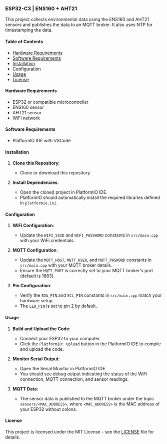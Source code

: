 ### ESP32-C3 | ENS160 + AHT21

This project collects environmental data using the ENS160 and AHT21 sensors and publishes the data to an MQTT broker. It also uses NTP for timestamping the data.

#### Table of Contents
- [Hardware Requirements](#hardware-requirements)
- [Software Requirements](#software-requirements)
- [Installation](#installation)
- [Configuration](#configuration)
- [Usage](#usage)
- [License](#license)

#### Hardware Requirements
- ESP32 or compatible microcontroller
- ENS160 sensor
- AHT21 sensor
- WiFi network

#### Software Requirements
- PlatformIO IDE with VSCode

#### Installation
1. **Clone this Repository**:
   - Clone or download this repository.

2. **Install Dependencies**:
   - Open the cloned project in PlatformIO IDE.
   - PlatformIO should automatically install the required libraries defined in `platformio.ini`.

#### Configuration
1. **WiFi Configuration**:
   - Update the `WIFI_SSID` and `WIFI_PASSWORD` constants in `src/main.cpp` with your WiFi credentials.

2. **MQTT Configuration**:
   - Update the `MQTT_HOST`, `MQTT_USER`, and `MQTT_PASWORD` constants in `src/main.cpp` with your MQTT broker details.
   - Ensure the `MQTT_PORT` is correctly set to your MQTT broker's port (default is 1883).

3. **Pin Configuration**:
   - Verify the `SDA_PIN` and `SCL_PIN` constants in `src/main.cpp` match your hardware setup.
   - The `LED_PIN` is set to pin 2 by default.

#### Usage
1. **Build and Upload the Code**:
   - Connect your ESP32 to your computer.
   - Click the `PlatformIO: Upload` button in the PlatformIO IDE to compile and upload the code.

2. **Monitor Serial Output**:
   - Open the Serial Monitor in PlatformIO IDE.
   - You should see debug output indicating the status of the WiFi connection, MQTT connection, and sensor readings.

3. **MQTT Data**:
   - The sensor data is published to the MQTT broker under the topic `sensors/<MAC_ADDRESS>`, where `<MAC_ADDRESS>` is the MAC address of your ESP32 without colons.

#### License
This project is licensed under the MIT License - see the [LICENSE](LICENSE) file for details.
